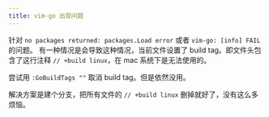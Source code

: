 ```yaml
---
title: vim-go 出现问题
---
```



针对 `no packages returned: packages.Load error` 或者 `vim-go: [info] FAIL` 的问题。
有一种情况是会导致这种情况，当前文件设置了 build tag。即文件头包含了这行注释 `// +build linux`，在 mac 系统下是无法使用的。

尝试用 `:GoBuildTags ""` 取消 build tag。但是依然没用。

解决方案是建个分支，把所有文件的 `// +build linux` 删掉就好了，没有这么多烦恼。
